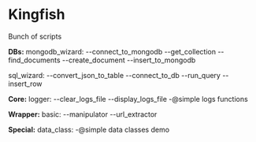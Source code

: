 # Kingfish
Bunch of scripts

**DBs:**
mongodb_wizard:
--connect_to_mongodb
--get_collection
--find_documents
--create_document
--insert_to_mongodb

sql_wizard:
--convert_json_to_table
--connect_to_db
--run_query
--insert_row

**Core:**
logger:
--clear_logs_file
--display_logs_file
-@simple logs functions

**Wrapper:**
basic:
--manipulator
--url_extractor

**Special:**
data_class:
-@simple data classes demo
